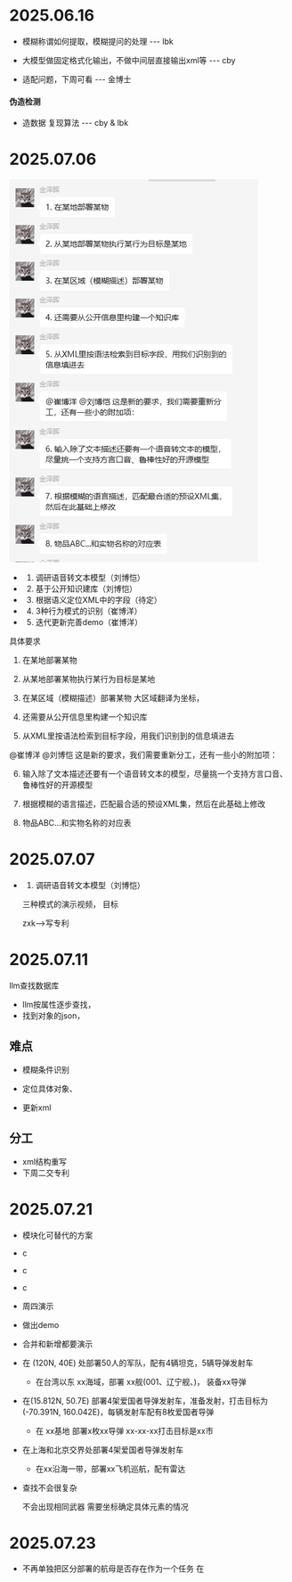 # 2025.06.16

* 模糊称谓如何提取，模糊提问的处理 --- lbk

* 大模型做固定格式化输出，不做中间层直接输出xml等 --- cby

* 适配问题，下周可看 --- 金博士

#### 伪造检测
* 造数据 复现算法 --- cby & lbk

# 2025.07.06
![img.png](img.png)

* 1. 调研语音转文本模型（刘博恺）
* 2. 基于公开知识建库（刘博恺）
* 3. 根据语义定位XML中的字段（待定）
* 4. 3种行为模式的识别（崔博洋）
* 5. 迭代更新完善demo（崔博洋）

具体要求

1. 在某地部署某物


2. 从某地部署某物执行某行为目标是某地


3. 在某区域（模糊描述）部署某物
大区域翻译为坐标，


4. 还需要从公开信息里构建一个知识库


5. 从XML里按语法检索到目标字段，用我们识别到的信息填进去


@崔博洋 @刘博恺 这是新的要求，我们需要重新分工，还有一些小的附加项：


6. 输入除了文本描述还要有一个语音转文本的模型，尽量挑一个支持方言口音、鲁棒性好的开源模型


7. 根据模糊的语言描述，匹配最合适的预设XML集，然后在此基础上修改


8. 物品ABC...和实物名称的对应表




# 2025.07.07

* 1. 调研语音转文本模型（刘博恺）

  三种模式的演示视频，
  目标

  zxk-->写专利





# 2025.07.11

llm查找数据库

* llm按属性逐步查找，
* 找到对象的json，



## 难点

* 模糊条件识别
* 定位具体对象、

* 更新xml 

## 分工

* xml结构重写
* 下周二交专利


# 2025.07.21
* 模块化可替代的方案
* c
* c
* c
* 周四演示
* 做出demo





* 合并和新增都要演示

* 在 (120N, 40E) 处部署50人的军队，配有4辆坦克，5辆导弹发射车
  * 在台湾以东 xx海域，部署 xx舰(001、辽宁舰、)， 装备xx导弹


*  在(15.812N, 50.7E) 部署4架爱国者导弹发射车，准备发射，打击目标为(-70.391N, 160.042E)，每辆发射车配有8枚爱国者导弹

   *  在 xx基地 部署x枚xx导弹 xx-xx-xx打击目标是xx市


*  在上海和北京交界处部署4架爱国者导弹发射车

   * 在xx沿海一带，部署xx飞机巡航，配有雷达



* 查找不会很复杂 

  不会出现相同武器 需要坐标确定具体元素的情况


# 2025.07.23
* 不再单独把区分部署的航母是否存在作为一个任务
  在



























